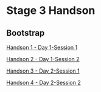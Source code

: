 # Stage 3 Handson

## Bootstrap

[Handson 1 - Day 1-Session 1](https://github.com/ADM21JF-008009/Nikhilkumar_Marathe-2063604/blob/main/Stage%203/Bootstrap/Handson1.html)

[Handson 2 - Day 1-Session 2](https://github.com/ADM21JF-008009/Nikhilkumar_Marathe-2063604/blob/main/Stage%203/Bootstrap/Handson2.html)

[Handson 3 - Day 2-Session 1](https://github.com/ADM21JF-008009/Nikhilkumar_Marathe-2063604/blob/main/Stage%203/Bootstrap/Handson3.html)

[Handson 4 - Day 2-Session 2](https://github.com/ADM21JF-008009/Nikhilkumar_Marathe-2063604/blob/main/Stage%203/Bootstrap/Handson4.html)

